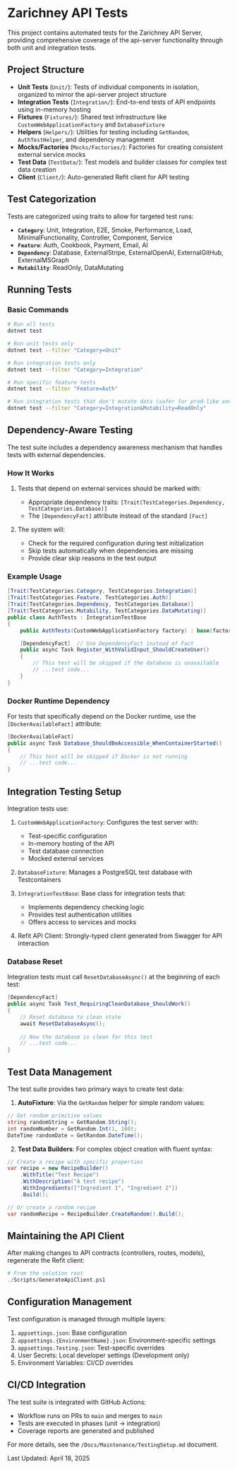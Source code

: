 # Zarichney API Tests

This project contains automated tests for the Zarichney API Server, providing comprehensive coverage of the api-server functionality through both unit and integration tests.

## Project Structure

- **Unit Tests** (`Unit/`): Tests of individual components in isolation, organized to mirror the api-server project structure
- **Integration Tests** (`Integration/`): End-to-end tests of API endpoints using in-memory hosting
- **Fixtures** (`Fixtures/`): Shared test infrastructure like `CustomWebApplicationFactory` and `DatabaseFixture`
- **Helpers** (`Helpers/`): Utilities for testing including `GetRandom`, `AuthTestHelper`, and dependency management
- **Mocks/Factories** (`Mocks/Factories/`): Factories for creating consistent external service mocks
- **Test Data** (`TestData/`): Test models and builder classes for complex test data creation
- **Client** (`Client/`): Auto-generated Refit client for API testing

## Test Categorization

Tests are categorized using traits to allow for targeted test runs:

- **`Category`**: Unit, Integration, E2E, Smoke, Performance, Load, MinimalFunctionality, Controller, Component, Service
- **`Feature`**: Auth, Cookbook, Payment, Email, AI
- **`Dependency`**: Database, ExternalStripe, ExternalOpenAI, ExternalGitHub, ExternalMSGraph
- **`Mutability`**: ReadOnly, DataMutating

## Running Tests

### Basic Commands

```bash
# Run all tests
dotnet test

# Run unit tests only
dotnet test --filter "Category=Unit"

# Run integration tests only
dotnet test --filter "Category=Integration"

# Run specific feature tests
dotnet test --filter "Feature=Auth"

# Run integration tests that don't mutate data (safer for prod-like environments)
dotnet test --filter "Category=Integration&Mutability=ReadOnly"
```

## Dependency-Aware Testing

The test suite includes a dependency awareness mechanism that handles tests with external dependencies.

### How It Works

1. Tests that depend on external services should be marked with:
   - Appropriate dependency traits: `[Trait(TestCategories.Dependency, TestCategories.Database)]`
   - The `[DependencyFact]` attribute instead of the standard `[Fact]`

2. The system will:
   - Check for the required configuration during test initialization
   - Skip tests automatically when dependencies are missing
   - Provide clear skip reasons in the test output

### Example Usage

```csharp
[Trait(TestCategories.Category, TestCategories.Integration)]
[Trait(TestCategories.Feature, TestCategories.Auth)]
[Trait(TestCategories.Dependency, TestCategories.Database)]
[Trait(TestCategories.Mutability, TestCategories.DataMutating)]
public class AuthTests : IntegrationTestBase
{
    public AuthTests(CustomWebApplicationFactory factory) : base(factory) { }

    [DependencyFact]  // Use DependencyFact instead of Fact
    public async Task Register_WithValidInput_ShouldCreateUser()
    {
        // This test will be skipped if the database is unavailable
        // ...test code...
    }
}
```

### Docker Runtime Dependency

For tests that specifically depend on the Docker runtime, use the `[DockerAvailableFact]` attribute:

```csharp
[DockerAvailableFact]
public async Task Database_ShouldBeAccessible_WhenContainerStarted()
{
    // This test will be skipped if Docker is not running
    // ...test code...
}
```

## Integration Testing Setup

Integration tests use:

1. `CustomWebApplicationFactory`: Configures the test server with:
   - Test-specific configuration
   - In-memory hosting of the API
   - Test database connection
   - Mocked external services

2. `DatabaseFixture`: Manages a PostgreSQL test database with Testcontainers

3. `IntegrationTestBase`: Base class for integration tests that:
   - Implements dependency checking logic
   - Provides test authentication utilities
   - Offers access to services and mocks

4. Refit API Client: Strongly-typed client generated from Swagger for API interaction

### Database Reset

Integration tests must call `ResetDatabaseAsync()` at the beginning of each test:

```csharp
[DependencyFact]
public async Task Test_RequiringCleanDatabase_ShouldWork()
{
    // Reset database to clean state
    await ResetDatabaseAsync();
    
    // Now the database is clean for this test
    // ...test code...
}
```

## Test Data Management

The test suite provides two primary ways to create test data:

1. **AutoFixture**: Via the `GetRandom` helper for simple random values:

```csharp
// Get random primitive values
string randomString = GetRandom.String();
int randomNumber = GetRandom.Int(1, 100);
DateTime randomDate = GetRandom.DateTime();
```

2. **Test Data Builders**: For complex object creation with fluent syntax:

```csharp
// Create a recipe with specific properties
var recipe = new RecipeBuilder()
    .WithTitle("Test Recipe")
    .WithDescription("A test recipe")
    .WithIngredients(["Ingredient 1", "Ingredient 2"])
    .Build();

// Or create a random recipe
var randomRecipe = RecipeBuilder.CreateRandom().Build();
```

## Maintaining the API Client

After making changes to API contracts (controllers, routes, models), regenerate the Refit client:

```powershell
# From the solution root
./Scripts/GenerateApiClient.ps1
```

## Configuration Management

Test configuration is managed through multiple layers:

1. `appsettings.json`: Base configuration 
2. `appsettings.{EnvironmentName}.json`: Environment-specific settings
3. `appsettings.Testing.json`: Test-specific overrides
4. User Secrets: Local developer settings (Development only)
5. Environment Variables: CI/CD overrides

## CI/CD Integration

The test suite is integrated with GitHub Actions:

- Workflow runs on PRs to `main` and merges to `main`
- Tests are executed in phases (unit → integration)
- Coverage reports are generated and published

For more details, see the `/Docs/Maintenance/TestingSetup.md` document.

Last Updated: April 18, 2025
